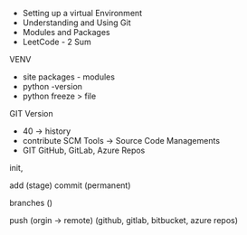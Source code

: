 
- Setting up a virtual Environment
- Understanding and Using Git
- Modules and Packages
- LeetCode - 2 Sum

VENV
- site packages - modules
- python -version
- python freeze > file 

GIT
Version 
- 40 -> history
- contribute
SCM Tools -> Source Code Managements
- GIT
GitHub, GitLab, Azure Repos


init, 

add (stage)
commit (permanent)

branches ()

push (orgin -> remote) (github, gitlab, bitbucket, azure repos)

